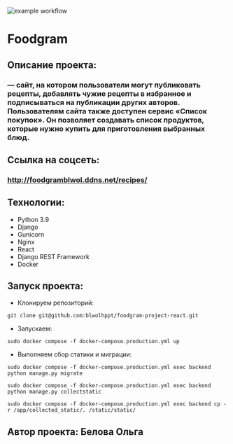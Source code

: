 ![example workflow](https://github.com/github/docs/actions/workflows/main.yml/badge.svg)
# Foodgram 

## Описание проекта:
### — сайт, на котором пользователи могут публиковать рецепты, добавлять чужие рецепты в избранное и подписываться на публикации других авторов. Пользователям сайта также доступен сервис «Список покупок». Он позволяет создавать список продуктов, которые нужно купить для приготовления выбранных блюд. 

## Ссылка на соцсеть: 
### http://foodgramblwol.ddns.net/recipes/

## Технологии:

- Python 3.9
- Django
- Gunicorn
- Nginx
- React
- Django REST Framework
- Docker

## Запуск проекта:
- Клонируем репозиторий:
```angular2html
git clone git@github.com:blwolhppt/foodgram-project-react.git
```
- Запускаем:
```angular2html
sudo docker compose -f docker-compose.production.yml up
```
- Выполняем сбор статики и миграции:
```angular2html
sudo docker compose -f docker-compose.production.yml exec backend python manage.py migrate

sudo docker compose -f docker-compose.production.yml exec backend python manage.py collectstatic

sudo docker compose -f docker-compose.production.yml exec backend cp -r /app/collected_static/. /static/static/
```

## Автор проекта: Белова Ольга
